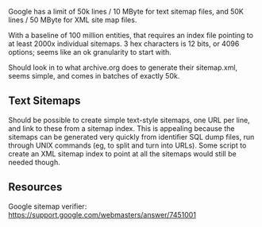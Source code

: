
Google has a limit of 50k lines / 10 MByte for text sitemap files, and 50K
lines / 50 MByte for XML site map files.

With a baseline of 100 million entities, that requires an index file pointing
to at least 2000x individual sitemaps. 3 hex characters is 12 bits, or 4096
options; seems like an ok granularity to start with.

Should look in to what archive.org does to generate their sitemap.xml, seems
simple, and comes in batches of exactly 50k.

## Text Sitemaps

Should be possible to create simple text-style sitemaps, one URL per line, and
link to these from a sitemap index. This is appealing because the sitemaps can
be generated very quickly from identifier SQL dump files, run through UNIX
commands (eg, to split and turn into URLs). Some script to create an XML
sitemap index to point at all the sitemaps would still be needed though.


## Resources

Google sitemap verifier: https://support.google.com/webmasters/answer/7451001
